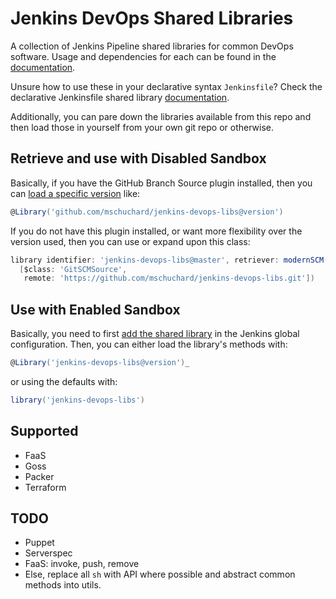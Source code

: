 # Jenkins DevOps Shared Libraries

A collection of Jenkins Pipeline shared libraries for common DevOps software. Usage and dependencies for each can be found in the [documentation](docs).

Unsure how to use these in your declarative syntax `Jenkinsfile`? Check the declarative Jenkinsfile shared library  [documentation](https://jenkins.io/doc/book/pipeline/shared-libraries/#using-libraries).

Additionally, you can pare down the libraries available from this repo and then load those in yourself from your own git repo or otherwise.

## Retrieve and use with Disabled Sandbox

Basically, if you have the GitHub Branch Source plugin installed, then you can [load a specific version](https://jenkins.io/doc/book/pipeline/shared-libraries/#library-versions) like:

```groovy
@Library('github.com/mschuchard/jenkins-devops-libs@version')
```

If you do not have this plugin installed, or want more flexibility over the version used, then you can use or expand upon this class:

```groovy
library identifier: 'jenkins-devops-libs@master', retriever: modernSCM(
  [$class: 'GitSCMSource',
   remote: 'https://github.com/mschuchard/jenkins-devops-libs.git'])
```

## Use with Enabled Sandbox

Basically, you need to first [add the shared library](https://jenkins.io/doc/book/pipeline/shared-libraries/#global-shared-libraries) in the Jenkins global configuration. Then, you can either load the library's methods with:

```groovy
@Library('jenkins-devops-libs@version')_
```

or using the defaults with:

```groovy
library('jenkins-devops-libs')
```

## Supported
- FaaS
- Goss
- Packer
- Terraform

## TODO
- Puppet
- Serverspec
- FaaS: invoke, push, remove
- Else, replace all `sh` with API where possible and abstract common methods into utils.
